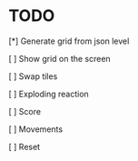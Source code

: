 # TODO

[*] Generate grid from json level

[ ] Show grid on the screen

[ ] Swap tiles

[ ] Exploding reaction

[ ] Score

[ ] Movements

[ ] Reset
